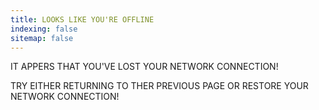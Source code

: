```yaml
---
title: LOOKS LIKE YOU'RE OFFLINE
indexing: false
sitemap: false
---
```


IT APPERS THAT YOU'VE LOST YOUR NETWORK CONNECTION!

TRY EITHER RETURNING TO THER PREVIOUS PAGE OR RESTORE YOUR NETWORK CONNECTION!
